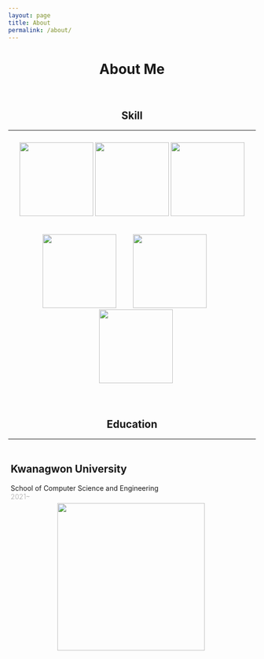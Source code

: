 ```yaml
---
layout: page
title: About
permalink: /about/
---
```


<h1 style="text-align:center">About Me</h1>

<br>

<h2 style="text-align:center">Skill</h2>

---

<p style="padding:10px;text-align:center">
<img width="150px" src="https://user-images.githubusercontent.com/98319061/220842198-3c5fae3a-85a2-48a8-ab0d-e9a2e2cef372.png">
<img width="150px" src="https://user-images.githubusercontent.com/98319061/220841039-4dbdd3c4-7da8-47db-9677-77974ae66ac4.png">
<img width="150px" src="https://user-images.githubusercontent.com/98319061/220842035-a8a27b84-5a48-40ba-9886-eb999555b4a9.png">
</p>

<p style="padding:10px;text-align:center">
<img width="150px" src="https://user-images.githubusercontent.com/98319061/220843013-4f9010ac-d0cb-49d6-b42e-b429e538d79b.png">
<img width="150px" style="padding-left:30px;padding-right:30px;" src="https://user-images.githubusercontent.com/98319061/220843630-512c03ea-ac76-4386-b3e5-b9f6aa2dc419.png">
<img width="150px" style="padding-left:15px;paddding-right:15px" src="https://user-images.githubusercontent.com/98319061/220844289-8ccfd987-3384-441f-8927-35fc9b62d151.png">
</p>

<br>
<h2 style="text-align:center">Education</h2>

---
<div style="display:inline;float:left;margin:5px;">
    <h2 style="font-weight: bold;">Kwanagwon University</h2>
    <div> School of Computer Science and Engineering<br>
        <div style="font-weight:100">2021~ </div>
    </div>
</div>
<div style="display:inline; padding-left:100px">
    <img width="300px" src="https://user-images.githubusercontent.com/98319061/220850257-187c2843-3910-4a69-baad-6fc4f72de85a.png">
</div>


